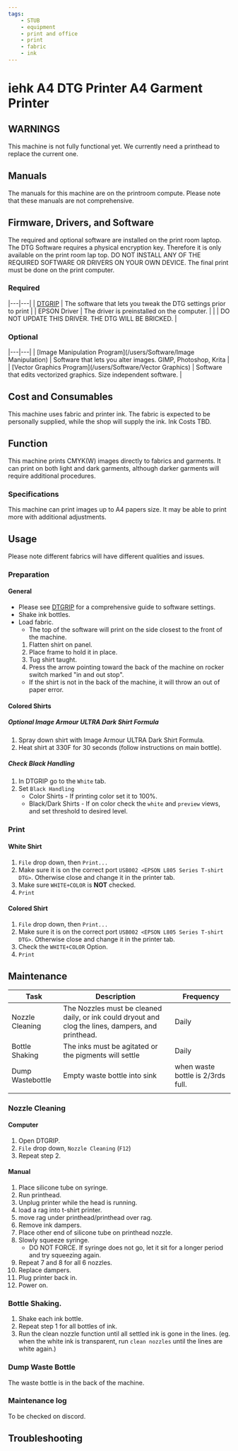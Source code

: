 ```yaml
---
tags:
    - STUB
    - equipment
    - print and office
    - print
    - fabric
    - ink
---
```

# iehk A4 DTG Printer A4 Garment Printer

## WARNINGS
This machine is not fully functional yet. 
We currently need a printhead to replace the current one.

## Manuals 
The manuals for this machine are on the printroom compute.
Please note that these manuals are not comprehensive.

## Firmware, Drivers, and Software
The required and optional software are installed on the print room laptop.
The DTG Software requires a physical encryption key.
Therefore it is only available on the print room lap top.
DO NOT INSTALL ANY OF THE REQUIRED SOFTWARE OR DRIVERS ON YOUR OWN DEVICE.
The final print must be done on the print computer.

### Required
|---|---|
| [DTGRIP](/users/Software/DTGRIP) | The software that lets you tweak the DTG settings prior to print |
| EPSON Driver                     | The driver is preinstalled on the computer.                      |
|                                  | DO NOT UPDATE THIS DRIVER. THE DTG WILL BE BRICKED.              |

### Optional
|---|---|
| [Image Manipulation Program](/users/Software/Image Manipulation) | Software that lets you alter images. GIMP, Photoshop, Krita |
| [Vector Graphics Program](/users/Software/Vector Graphics)       | Software that edits vectorized graphics. Size independent software.                                                            |

## Cost and Consumables 
This machine uses fabric and printer ink.
The fabric is expected to be personally supplied, while the shop will supply the ink.
Ink Costs TBD.

## Function
This machine prints CMYK(W) images directly to fabrics and garments.
It can print on both light and dark garments, although darker garments will require additional procedures.
    
### Specifications
This machine can print images up to A4 papers size.
It may be able to print more with additional adjustments.

## Usage
Please note different fabrics will have different qualities and issues.
### Preparation
#### General
* Please see [DTGRIP](/users/Software/DTGRIP) for a comprehensive guide to software settings.
* Shake ink bottles.
* Load fabric.
   * The top of the software will print on the side closest to the front of the machine. 
   1. Flatten shirt on panel.
   2. Place frame to hold it in place.
   3. Tug shirt taught.
   4. Press the arrow pointing toward the back of the machine on rocker switch marked "in and out stop".
    - If the shirt is not in the back of the machine, it will throw an out of paper error.

#### Colored Shirts
##### Optional Image Armour ULTRA Dark Shirt Formula
1. Spray down shirt with Image Armour ULTRA Dark Shirt Formula.
2. Heat shirt at 330F for 30 seconds (follow instructions on main bottle).
##### Check Black Handling
1. In DTGRIP go to the `White` tab.
2. Set `Black Handling`
   * Color Shirts - If printing color set it to 100%. 
   * Black/Dark Shirts - If on color check the `white` and `preview` views, and set threshold to desired level.

### Print
#### White Shirt
1. `File` drop down, then `Print...`
2. Make sure it is on the correct port `USB002 <EPSON L805 Series T-shirt DTG>`. Otherwise close and change it in the printer tab.
3. Make sure `WHITE+COLOR` is **NOT** checked.
4. `Print`

#### Colored Shirt
1. `File` drop down, then `Print...`
2. Make sure it is on the correct port `USB002 <EPSON L805 Series T-shirt DTG>`. Otherwise close and change it in the printer tab.
3. Check the `WHITE+COLOR` Option.
4. `Print`

## Maintenance
| Task             | Description                                                                                        | Frequency                         |
|------------------|----------------------------------------------------------------------------------------------------|-----------------------------------|
| Nozzle Cleaning  | The Nozzles must be cleaned daily, or ink could dryout and clog the lines, dampers, and printhead. | Daily                             |
| Bottle Shaking   | The inks must be agitated or the pigments will settle                                              | Daily                             |
| Dump Wastebottle | Empty waste bottle into sink                                                                       | when waste bottle is 2/3rds full. |
|                  |                                                                                                    |                                   |

### Nozzle Cleaning
#### Computer
1. Open DTGRIP.
2. `File` drop down, `Nozzle Cleaning` (`F12`)
3. Repeat step 2.

#### Manual
1. Place silicone tube on syringe.
2. Run printhead.
3. Unplug printer while the head is running.
4. load a rag into t-shirt printer.
5. move rag under printhead/printhead over rag.
6. Remove ink dampers.
7. Place other end of silicone tube on printhead nozzle.
8. Slowly squeeze syringe.
   * DO NOT FORCE. If syringe does not go, let it sit for a longer period and try squeezing again.
9. Repeat 7 and 8 for all 6 nozzles.
10. Replace dampers.
11. Plug printer back in.
12. Power on.

### Bottle Shaking.
1. Shake each ink bottle.
2. Repeat step 1 for all bottles of ink.
3. Run the clean nozzle function until all settled ink is gone in the lines. (eg. when the white ink is transparent, run `clean nozzles` until the lines are white again.)

### Dump Waste Bottle 
The waste bottle is in the back of the machine.

### Maintenance log
To be checked on discord.

## Troubleshooting
